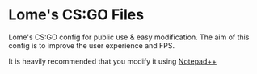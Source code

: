 # Lome's CS:GO Files
Lome's CS:GO config for public use & easy modification.
The aim of this config is to improve the user experience and FPS.

It is heavily recommended that you modify it using [Notepad++](https://notepad-plus-plus.org/)
